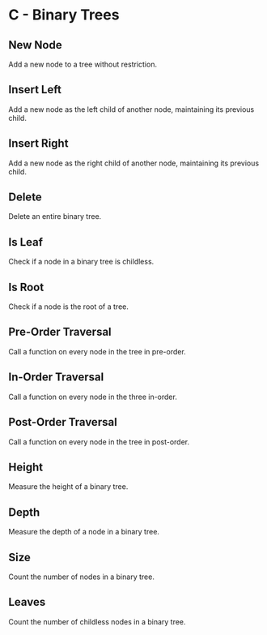 # C - Binary Trees

## New Node
Add a new node to a tree without restriction.

## Insert Left
Add a new node as the left child of another node, maintaining its previous child.

## Insert Right
Add a new node as the right child of another node, maintaining its previous child.

## Delete
Delete an entire binary tree.

## Is Leaf
Check if a node in a binary tree is childless.

## Is Root
Check if a node is the root of a tree.

## Pre-Order Traversal
Call a function on every node in the tree in pre-order.

## In-Order Traversal
Call a function on every node in the three in-order.

## Post-Order Traversal
Call a function on every node in the tree in post-order.

## Height
Measure the height of a binary tree.

## Depth
Measure the depth of a node in a binary tree.

## Size
Count the number of nodes in a binary tree.

## Leaves
Count the number of childless nodes in a binary tree.
